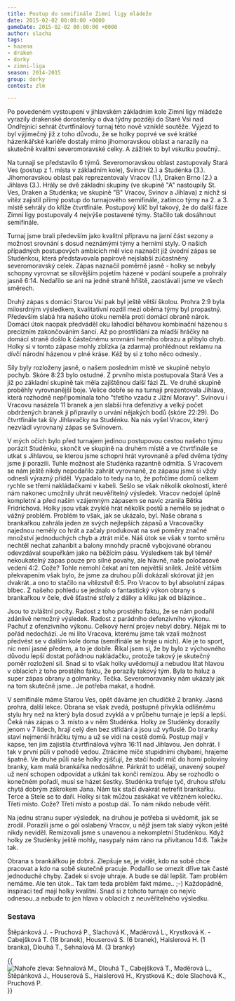 ```yaml
---
title: Postup do semifinále Zimní ligy mládeže
date: 2015-02-02 00:00:00 +0000
gameDate: 2015-02-02 00:00:00 +0000
author: slacha
tags:
- hazena
- draken
- dorky
- zimni-liga
season: 2014-2015
group: dorky
contest: zlm

---
```

Po povedeném vystoupení v jihlavském základním kole Zimní ligy mládeže vyrazily drakenské dorostenky o dva týdny později do Staré Vsi nad Ondřejnicí sehrát čtvrtfinálový turnaj této nově vzniklé soutěže. Výjezd to byl výjimečný již z toho důvodu, že se holky poprvé ve své krátké házenkářské kariéře dostaly mimo jihomoravskou oblast a narazily na skutečně kvalitní severomoravské celky. A zážitek to byl vskutku poučný.. 

Na turnaji se představilo 6 týmů. Severomoravskou oblast zastupovaly Stará Ves (postup z 1. místa v základním kole), Svinov (2.) a Studénka (3.). Jihomoravskou oblast pak reprezentovaly Vracov (1.), Draken Brno (2.) a Jihlava (3.). Hrály se dvě základní skupiny (ve skupině "A" nastoupily St. Ves, Draken a Studénka;  ve skupině "B" Vracov, Svinov a Jihlava) z nichž si vítěz zajistil přímý postup do turnajového semifinále, zatímco týmy na 2. a 3. místě sehrály do kříže čtvrtfinále. Postupový klíč byl takový, že do další fáze Zimní ligy postupovaly 4 nejvýše postavené týmy. Stačilo tak dosáhnout semifinále.

Turnaj jsme brali především jako kvalitní přípravu na jarní část sezony a možnost srovnání s dosud neznámými týmy a herními styly. O našich případných postupových ambicích měl více naznačit již úvodní zápas se Studénkou, která představovala papírově nejslabší zúčastněný severomoravský celek. Zápas naznačil poměrně jasně - holky se nebyly schopny vyrovnat se silovějším pojetím házené v podání soupeře a prohrály jasně 6:14. Nedařilo se ani na jedné straně hřiště, zaostávali jsme ve všech směrech.

Druhý zápas s domácí Starou Vsí pak byl ještě větší školou. Prohra 2:9 byla milosrdným výsledkem, kvalitativní rozdíl mezi oběma týmy byl propastný. Především slabá hra našeho útoku neměla proti  domácí obraně nárok. Domácí útok naopak předváděl oku lahodící běhavou kombinační házenou s precizním zakončováním šancí. Až po prostřídání za mladší hráčky na domácí straně došlo k částečnému srovnání herního obrazu a přibylo chyb. Holky si v tomto zápase mohly zblízka (a zdarma) prohlédnout reklamu na dívčí národní házenou v plné kráse. Kéž by si z toho něco odnesly..

Síly byly rozloženy jasně, o našem posledním místě ve skupině nebylo pochyb. Skóre 8:23 bylo ostudné. Z prvního místa postupovala Stará Ves a již po základní skupině tak měla zajištěnou další fázi ZL. Ve druhé skupině proběhly vyrovnanější boje. Velice dobře se na turnaji prezentovala Jihlava, která rozhodně nepřipomínala toho "třetího vzadu z Jižní Moravy". Svinovu i Vracovu nasázela 11 branek a jen slabší hra defenzivy a velký počet obdržených branek ji připravily o urvání nějakých bodů (skóre 22:29). Do čtvrtfinále tak šly Jihlavačky na Studénku. Na nás vyšel Vracov, který nezvládl vyrovnaný zápas se Svinovem.

V mých očích bylo před turnajem jedinou postupovou cestou našeho týmu porázit Studénku, skončit ve skupině na druhém místě a ve čtvrtfinále se utkat s Jihlavou, se kterou jsme schopni hrát vyrovnaně a před dvěma týdny jsme ji porazili. Tuhle možnost ale Studénka razantně odmítla. S Vracovem se nám ještě nikdy nepodařilo zahrát vyrovnaně, ze zápasu jsme si vždy odnesli výrazný příděl. Vypadalo to tedy na to, že pofrčíme domů celkem rychle se třemi nakládačkami v kabeli. Sešlo se však několik okolností, které nám nakonec umožnily uhrát neuvěřitelný výsledek. Vracov nedojel úplně kompletní a před naším vzájemným zápasem se navíc zranila Bětka Fridrichová. Holky jsou však zvyklé hrát několik postů a nemělo se jednat o vážný problém. Problém to však, jak se ukázalo, byl. Naše obrana s brankařkou zahrála jeden ze svých nejlepších zápasů a Vracovačky najednou neměly co hrát a začaly produkovat na své poměry značné množství jednoduchých chyb a ztrát míče. Náš útok se však v tomto směru nechtěl nechat zahanbit a balony mnohdy pracně vybojované obranou odevzdával soupeřkám jako na běžícím pásu. Výsledkem tak byl téměř nekoukatelný zápas pouze pro silné povahy, ale hlavně, naše poločasové vedení 4:2. Cože? Tohle nemohl čekat ani ten největší snílek. Ještě větším překvapením však bylo, že jsme za druhou půli dokázali skórovat již jen dvakrát..a ono to stačilo na vítězství! 6:5. Pro Vracov to byl absolutní zápas blbec. Z našeho pohledu se jednalo o fantastický výkon obrany s brankařkou v čele, dvě šťastné střely z dálky a kliku jak od blázince..

Jsou to zvláštní pocity. Radost z toho prostého faktu, že se nám podařil zdánlivě nemožný výsledek. Radost z parádního defenzivního výkonu. Pachuť z ofenzivního výkonu. Celkový herní projev nebyl dobrý. Nějak mi to pořád nedochází. Je mi líto Vracova, kterému jsme tak vzali možnost předvést se v dalším kole doma (semifinále se hraje u nich). Ale je to sport, nic není jasné předem, a to je dobře. Říkal jsem si, že by bylo z výchovného důvodu lepší dostat pořádnou nakládačku, protože takový je skutečný poměr rozložení sil. Snad si to však holky uvědomují a nebudou lítat hlavou v oblacích z toho prostého faktu, že porazily takový tým. Byla to haluz a super zápas obrany a golmanky. Tečka. Severomoravanky nám ukázaly jak na tom skutečně jsme.. Je potřeba makat, a hodně.

V semifinále máme Starou Ves, opět dáváme jen chudičké 2 branky. Jasná prohra, další lekce. Obrana se však zvedá, postupně přivykla odlišnému stylu hry než na který byla dosud zvyklá a v průbehu turnaje je lepší a lepší. Čeká nás zápas o 3. místo a v něm Studénka. Holky ze Studénky dorazily jenom v 7 lidech, hrají celý den bez střídání a jsou už vyfluslé. Do branky staví nejmenší hráčku týmu a už se vidí na cestě domů. Postup mají v kapse, ten jim zajistila čtvrtfinálová výhra 16:11 nad Jihlavou. Jen dohrát. I tak v první půli v pohodě vedou. Ztrácíme míče stupidními chybami, hrajeme špatně. Ve druhé půli naše holky zjišťují, že stačí hodit míč do horní poloviny branky, kam malá brankářka nedosáhne. Párkrát to udělají, unavený soupeř už není schopen odpovídat a utkání tak končí remízou. Aby se rozhodlo o konečném pořadí, musí se házet šestky. Studénka trefuje tyč, druhou střelu chytá dobrým zákrokem Jana. Nám tak stačí dvakrát netrefit brankařku. Terce a Stele se to daří. Holky si tak můžou zaskákat ve vítězném kolečku. Třetí místo. Cože? Třetí místo a postup dál. To nám nikdo nebude věřit.

Na jednu stranu super výsledek, na druhou je potřeba si uvědomit, jak se zrodil. Porazili jsme o gól oslabený Vracov, u nějž jsem tak slabý výkon ještě nikdy neviděl. Remizovali jsme s unavenou a nekompletní Studénkou. Když holky ze Studénky ještě mohly, nasypaly nám ráno na přivítanou 14:6. Takže tak.

Obrana s brankářkou je dobrá. Zlepšuje se, je vidět, kdo na sobě chce pracovat a kdo na sobě skutečně pracuje. Podařilo se omezit dříve tak časté jednoduché chyby. Zadek si svoje uhraje. A bude se dál lepšit. Tam problém nemáme. Ale ten útok.. Tak tam teda problém fakt máme.. ;-) Každopádně, inspiraci teď mají holky kvalitní. Snad si z tohoto turnaje co nejvíc odnesou..a nebude to jen hlava v oblacích z neuvěřitelného výsledku.

### Sestava

Štěpánková J. - Pruchová P., Slachová K., Maděrová L., Krystková K. - Cabejšková T. (18 branek), Houserová S. (6 branek), Haislerová H.  (1 branka), Dlouhá T., Sehnalová M. (3 branky)

{{<image file="/images/komentare/2015-02-02_dorky.jpg" title="Nahoře zleva: Sehnalová M., Dlouhá T., Cabejšková T., Maděrová L., Štěpánková J., Houserová S., Haislerová H., Krystková K.; dole Slachová K., Pruchová P.">}}

